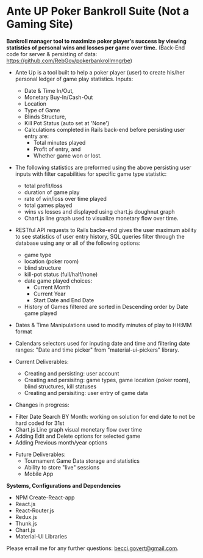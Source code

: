 # Ante UP Poker Bankroll Suite (Not a Gaming Site) 
**Bankroll manager tool to maximize poker player’s success by viewing statistics of personal wins and losses per game over time.** (Back-End code for server & persisting of data: https://github.com/RebGov/pokerbankrollmngrbe)

* Ante Up is a tool built to help a poker player (user) to create his/her personal ledger of game play statistics. Inputs:
  - Date & Time In/Out,
  - Monetary Buy-In/Cash-Out
  - Location
  - Type of Game
  - Blinds Structure,
  - Kill Pot Status (auto set at 'None')
  - Calculations completed in Rails back-end before persisting user entry are: 
    - Total minutes played
    - Profit of entry, and 
    - Whether game won or lost. 
  
* The following statistics are preformed using the above persisting user inputs with filter capabilities for specific game type statistic:
  - total profit/loss
  - duration of game play
  - rate of win/loss over time played 
  - total games played
  - wins vs losses and displayed using chart.js doughnut graph
  - Chart.js line graph used to visualize monetary flow over time.
  
* RESTful API requests to Rails backe-end gives the user maximum ability to see statistics of user entry history, SQL queries filter through the database using any or all of the following options:
  - game type
  - location (poker room)
  - blind structure
  - kill-pot status (full/half/none)
  - date game played choices:
    - Current Month
    - Current Year
    - Start Date and End Date
  - History of Games filtered are sorted in Descending order by Date game played

* Dates & Time Manipulations used to modify minutes of play to HH:MM format
* Calendars selectors used for inputing date and time and filtering date ranges: "Date and time picker" from "material-ui-pickers" library.

* Current Deliverables:
  - Creating and persisting: user account
  - Creating and persisitng: game types, game location (poker room), blind structures, kill statuses
  - Creating and persisiting: user entry of game data
  
* Changes in progress:
 - Filter Date Search BY Month: working on solution for end date to not be hard coded for 31st
 - Chart.js Line graph visual monetary flow over time 
 - Adding Edit and Delete options for selected game
 - Adding Previous month/year options

* Future Deliverables:
  - Tournament Game Data storage and statistics
  - Ability to store "live" sessions
  - Mobile App

**Systems, Configurations and Dependencies**

  * NPM Create-React-app 
  * React.js
  * React-Router.js
  * Redux.js
  * Thunk.js
  * Chart.js
  * Material-UI Libraries

Please email me for any further questions: becci.govert@gmail.com. 
